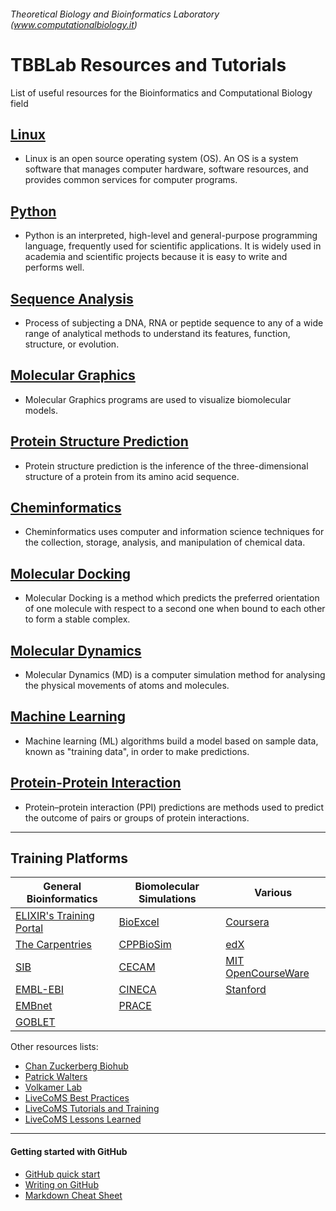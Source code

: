 ###### Theoretical Biology and Bioinformatics Laboratory (www.computationalbiology.it)

# TBBLab Resources and Tutorials

List of useful resources for the Bioinformatics and Computational Biology field


## [Linux](https://github.com/fpolticelli/tbblab_repository/blob/main/linux.md)
- Linux is an open source operating system (OS). An OS is a system software that manages computer hardware, software resources, and provides common services for computer programs.

## [Python](https://github.com/fpolticelli/tbblab_repository/blob/main/python.md)
- Python is an interpreted, high-level and general-purpose programming language, frequently used for scientific applications. It is widely used in academia and scientific projects because it is easy to write and performs well.

## [Sequence Analysis](https://github.com/fpolticelli/tbblab_repository/blob/main/sequence_analysis.md)
-  Process of subjecting a DNA, RNA or peptide sequence to any of a wide range of analytical methods to understand its features, function, structure, or evolution. 

## [Molecular Graphics](https://github.com/fpolticelli/tbblab_repository/blob/main/molecular_graphics.md)
- Molecular Graphics programs are used to visualize biomolecular models.

## [Protein Structure Prediction](https://github.com/fpolticelli/tbblab_repository/blob/main/protein_modelling.md)
- Protein structure prediction is the inference of the three-dimensional structure of a protein from its amino acid sequence.

## [Cheminformatics](https://github.com/fpolticelli/tbblab_repository/blob/main/cheminformatics.md)
- Cheminformatics uses computer and information science techniques for the collection, storage, analysis, and manipulation of chemical data.

## [Molecular Docking](https://github.com/fpolticelli/tbblab_repository/blob/main/molecular_docking.md)
- Molecular Docking is a method which predicts the preferred orientation of one molecule with respect to a second one when bound to each other to form a stable complex.

## [Molecular Dynamics](https://github.com/fpolticelli/tbblab_repository/blob/main/molecular_dynamics.md)
- Molecular Dynamics (MD) is a computer simulation method for analysing the physical movements of atoms and molecules.

## [Machine Learning](https://github.com/fpolticelli/tbblab_repository/blob/main/machine_learning.md)
- Machine learning (ML) algorithms build a model based on sample data, known as "training data", in order to make predictions.

## [Protein-Protein Interaction](https://github.com/fpolticelli/tbblab_repository/blob/main/proteins_interactions.md)
- Protein–protein interaction (PPI) predictions are methods used to predict the outcome of pairs or groups of protein interactions. 

---
## Training Platforms
|General Bioinformatics                                     |Biomolecular Simulations                                   | Various                                               |
|-----------------------------------------------------------|-----------------------------------------------------------|----------------------------------------------------------|
|[ELIXIR's Training Portal](https://tess.elixir-europe.org/)|[BioExcel](https://bioexcel.eu/)                           | [Coursera](https://www.coursera.org/)                     |
|[The Carpentries](https://carpentries.org/)                | [CPPBioSim](https://www.ccpbiosim.ac.uk/training-loggedin)| [edX](https://www.edx.org/)                               |
|[SIB](https://www.sib.swiss/training/e-learning)           | [CECAM](https://www.cecam.org/)                           | [MIT OpenCourseWare](https://ocw.mit.edu/index.htm)       |
|  [EMBL-EBI](https://www.ebi.ac.uk/training/online/)       | [CINECA](https://eventi.cineca.it/en/hpc)                 | [Stanford](https://online.stanford.edu/free-courses)      |
|[EMBnet](https://www.embnet.org/wp/)                       |    [PRACE](https://training.prace-ri.eu/)                 |                                                           |
| [GOBLET](https://www.mygoblet.org/)                       |                                                           |                                                           |

Other resources lists:
- [Chan Zuckerberg Biohub](https://github.com/czbiohub/learn-bioinformatics)
- [Patrick Walters](https://github.com/PatWalters/resources/blob/main/cheminformatics_resources.md)
- [Volkamer Lab](https://projects.volkamerlab.org/teachopencadd/all_talktorials.html)
- [LiveCoMS Best Practices](https://www.livecomsjournal.org/section/944)
- [LiveCoMS Tutorials and Training](https://www.livecomsjournal.org/section/943-tutorials-and-training-articles)
- [LiveCoMS Lessons Learned](https://www.livecomsjournal.org/section/997-lessons-learned)

---

#### Getting started with GitHub
- [GitHub quick start](https://guides.github.com/activities/hello-world/)
- [Writing on GitHub](https://docs.github.com/en/free-pro-team@latest/github/writing-on-github)
- [Markdown Cheat Sheet](https://commonmark.org/help/)
